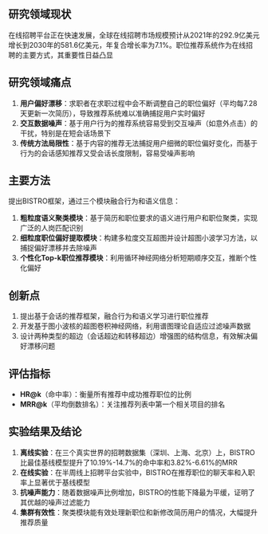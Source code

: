 ## 研究领域现状

在线招聘平台正在快速发展，全球在线招聘市场规模预计从2021年的292.9亿美元增长到2030年的581.6亿美元，年复合增长率为7.1%。职位推荐系统作为在线招聘的主要方式，其重要性日益凸显

## 研究领域痛点

1. **用户偏好漂移**：求职者在求职过程中会不断调整自己的职位偏好（平均每7.28天更新一次简历），导致推荐系统难以准确捕捉用户实时偏好
2. **交互数据噪声**：基于用户行为的推荐系统容易受到交互噪声（如意外点击）的干扰，特别是在短会话场景下
3. **传统方法局限性**：基于内容的推荐无法捕捉用户细微的职位偏好变化，而基于行为的会话感知推荐又受会话长度限制，容易受噪声影响

## 主要方法

提出BISTRO框架，通过三个模块融合行为和语义信息：

1. **粗粒度语义聚类模块**：基于简历和职位要求的语义进行用户和职位聚类，实现广泛的人岗匹配识别
2. **细粒度职位偏好提取模块**：构建多粒度交互超图并设计超图小波学习方法，以捕捉偏好漂移并去除噪声
3. **个性化Top-k职位推荐模块**：利用循环神经网络分析短期顺序交互，推断个性化偏好

## 创新点

1. 提出基于会话的推荐框架，融合行为和语义学习进行职位推荐
2. 开发基于图小波核的超图卷积神经网络，利用谱图理论自适应过滤噪声数据
3. 设计两种类型的超边（会话超边和转移超边）增强图的结构信息，有效解决偏好漂移问题

## 评估指标

- **HR@k**（命中率）：衡量所有推荐中成功推荐职位的比例
- **MRR@k**（平均倒数排名）：关注推荐列表中第一个相关项目的排名

## 实验结果及结论

1. **离线实验**：在三个真实世界的招聘数据集（深圳、上海、北京）上，BISTRO比最佳基线模型提升了10.19%-14.7%的命中率和3.82%-6.61%的MRR
2. **在线实验**：在半周线上招聘平台实验中，BISTRO在推荐职位的聊天率和入职率上显著优于基线模型
3. **抗噪声能力**：随着数据噪声比例增加，BISTRO的性能下降最为平缓，证明了其优越的噪声过滤能力
4. **集群有效性**：聚类模块能有效处理新职位和新修改简历用户的情况，大幅提升推荐质量
